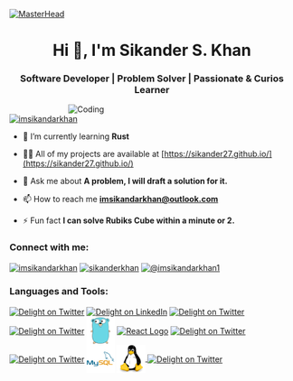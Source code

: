 [![MasterHead](https://sikander27.github.io/assets/images/banner.png)](https://sikander27.github.io/)

<h1 align="center">Hi 👋, I'm Sikander S. Khan</h1>
<h3 align="center">Software Developer | Problem Solver | Passionate & Curios Learner</h3>



<img align="right" alt="Coding" width="400" src="https://sikander27.github.io/assets/images/programmer.gif" />

<p align="left"> <a href="https://twitter.com/imsikandarkhan" target="blank"><img src="https://img.shields.io/twitter/follow/imsikandarkhan?logo=twitter&style=for-the-badge" alt="imsikandarkhan" /></a> </p>

- 🌱 I’m currently learning **Rust**

- 👨‍💻 All of my projects are available at [https://sikander27.github.io/](https://sikander27.github.io/)

- 💬 Ask me about **A problem, I will draft a solution for it.**

- 📫 How to reach me **imsikandarkhan@outlook.com**

- ⚡ Fun fact **I can solve Rubiks Cube within a minute or 2.**

<h3 align="left">Connect with me:</h3>
<p align="left">
<a href="https://twitter.com/imsikandarkhan" target="blank"><img align="center" src="https://raw.githubusercontent.com/rahuldkjain/github-profile-readme-generator/master/src/images/icons/Social/twitter.svg" alt="imsikandarkhan" height="30" width="40" /></a>
<a href="https://linkedin.com/in/sikanderkhan" target="blank"><img align="center" src="https://raw.githubusercontent.com/rahuldkjain/github-profile-readme-generator/master/src/images/icons/Social/linked-in-alt.svg" alt="sikanderkhan" height="30" width="40" /></a>
<a href="https://www.hackerrank.com/@imsikandarkhan1" target="blank"><img align="center" src="https://raw.githubusercontent.com/rahuldkjain/github-profile-readme-generator/master/src/images/icons/Social/hackerrank.svg" alt="@imsikandarkhan1" height="30" width="40" /></a>
</p>

<h3 align="left">Languages and Tools:</h3>
<p align="left">
<a href="https://www.python.org/" target="blank"><img align="center" src="https://raw.githubusercontent.com/rahuldkjain/github-profile-readme-generator/master/src/images/icons/ProgrammingLanguages/python.svg" alt="Delight on Twitter" width="50" /></a>
<a href="https://www.djangoproject.com/" target="blank"><img align="center" src="https://cdn.worldvectorlogo.com/logos/django.svg" alt="Delight on LinkedIn" width="50" /></a>
<a href="https://developer.mozilla.org/en-US/docs/Web/JavaScript" target="blank"><img align="center" src="https://raw.githubusercontent.com/rahuldkjain/github-profile-readme-generator/master/src/images/icons/ProgrammingLanguages/javascript.svg" alt="Delight on Twitter" width="50" /></a>
<a href="https://www.postgresql.org/" target="blank"><img align="center" src="https://raw.githubusercontent.com/rahuldkjain/github-profile-readme-generator/master/src/images/icons/Database/postgresql.svg" alt="Delight on Twitter" width="50" /></a>
<a href="https://golang.org" target="blank"><img align="center" src="https://raw.githubusercontent.com/devicons/devicon/master/icons/go/go-original.svg" alt="mysql" width="50"/></a>
<a href="https://react.dev" target="blank"><img align="center" src="https://cdn4.iconfinder.com/data/icons/logos-3/600/React.js_logo-512.png" alt="React Logo" width="50" /></a>
<a href="https://developer.mozilla.org/en-US/docs/Learn/Getting_started_with_the_web/HTML_basics" target="blank"><img align="center" src="https://raw.githubusercontent.com/rahuldkjain/github-profile-readme-generator/master/src/images/icons/FrontendDevelopment/html.svg" alt="Delight on Twitter" width="50" /></a>
<a href="https://developer.mozilla.org/en-US/docs/Web/CSS" target="blank"><img align="center" src="https://raw.githubusercontent.com/rahuldkjain/github-profile-readme-generator/master/src/images/icons/FrontendDevelopment/css.svg" alt="Delight on Twitter" width="50" /></a>
<a href="https://www.mysql.com/" target="blank"><img align="center" src="https://raw.githubusercontent.com/devicons/devicon/master/icons/mysql/mysql-original-wordmark.svg" alt="mysql" width="50"/></a>
<a href="https://www.linux.org/" target="blank"><img align="center" src="https://raw.githubusercontent.com/devicons/devicon/master/icons/linux/linux-original.svg" alt="linux" width="50"/> </a>
<a href="https://git-scm.com/" target="blank"><img align="center" src="https://www.vectorlogo.zone/logos/git-scm/git-scm-icon.svg" alt="Delight on Twitter" width="50" /></a>
</p>

